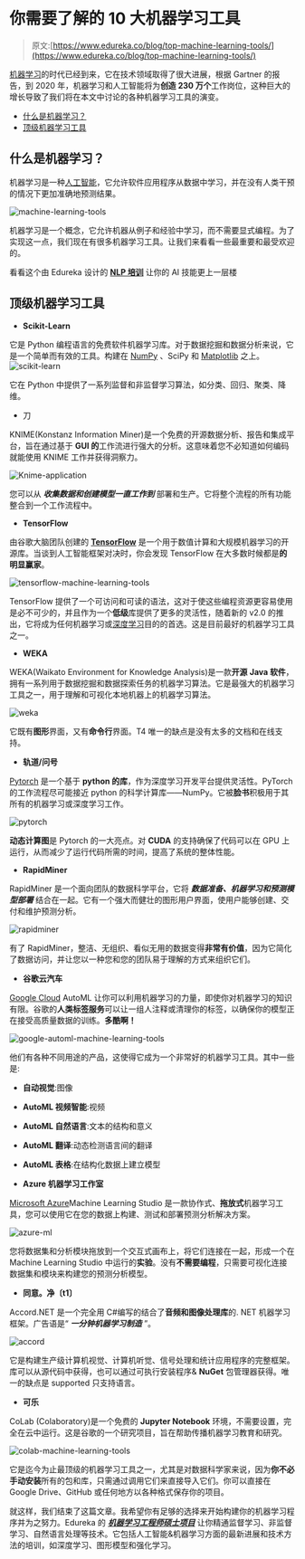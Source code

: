 # 你需要了解的 10 大机器学习工具

> 原文:[https://www.edureka.co/blog/top-machine-learning-tools/](https://www.edureka.co/blog/top-machine-learning-tools/)

[机器学习](https://www.edureka.co/blog/what-is-machine-learning/)的时代已经到来，它在技术领域取得了很大进展，根据 Gartner 的报告，到 2020 年，机器学习和人工智能将为**创造 230 万个**工作岗位，这种巨大的增长导致了我们将在本文中讨论的各种机器学习工具的演变。

*   [什么是机器学习？](#what-is-ml)
*   [顶级机器学习工具](#ml-tools)

## **什么是机器学习？**

机器学习是一种[人工智能](https://www.edureka.co/blog/artificial-intelligence-tutorial/)，它允许软件应用程序从数据中学习，并在没有人类干预的情况下更加准确地预测结果。

![machine-learning-tools](../Images/f83e85c87d83a7cf58d008c4369b6bde.png)

机器学习是一个概念，它允许机器从例子和经验中学习，而不需要显式编程。为了实现这一点，我们现在有很多机器学习工具。让我们来看看一些最重要和最受欢迎的。

看看这个由 Edureka 设计的 [**NLP 培训**](https://www.edureka.co/python-natural-language-processing-course) 让你的 AI 技能更上一层楼

## **顶级机器学习工具**

*   **Scikit-Learn**

它是 Python 编程语言的免费软件机器学习库。对于数据挖掘和数据分析来说，它是一个简单而有效的工具。构建在 [NumPy](https://www.edureka.co/blog/python-numpy-tutorial/) 、SciPy 和 [Matplotlib](https://www.edureka.co/blog/python-matplotlib-tutorial/) 之上。 ![scikit-learn](../Images/a7a280f1137104a976c5b1d536d1de4e.png)

它在 Python 中提供了一系列监督和非监督学习算法，如分类、回归、聚类、降维。

*   刀

KNIME(Konstanz Information Miner)是一个免费的开源数据分析、报告和集成平台，旨在通过基于 **GUI 的**工作流进行强大的分析。这意味着您不必知道如何编码就能使用 KNIME 工作并获得洞察力。

![Knime-application](../Images/a7acd72e3331ebd248173f36cefdedb1.png)

您可以从 ***收集数据和创建模型一直工作到*** 部署和生产。它将整个流程的所有功能整合到一个工作流程中。

*   **TensorFlow**

由谷歌大脑团队创建的 [**TensorFlow**](https://www.edureka.co/blog/tensorflow-tutorial/) 是一个用于数值计算和大规模机器学习的开源库。当谈到人工智能框架对决时，你会发现 TensorFlow 在大多数时候都是**的明显赢家**。

![tensorflow-machine-learning-tools](../Images/8ff87bff4493190e4b24315218e6f01b.png)

TensorFlow 提供了一个可访问和可读的语法，这对于使这些编程资源更容易使用是必不可少的，并且作为一个**低级**库提供了更多的灵活性，随着新的 v2.0 的推出，它将成为任何机器学习或[深度学习](https://www.edureka.co/blog/what-is-deep-learning)目的的首选。这是目前最好的机器学习工具之一。

*   **WEKA**

WEKA(Waikato Environment for Knowledge Analysis)是一款**开源** **Java 软件**，拥有一系列用于数据挖掘和数据探索任务的机器学习算法。它是最强大的机器学习工具之一，用于理解和可视化本地机器上的机器学习算法。

![weka](../Images/9088de815c0b32ae85cc171c201d276a.png)

它既有**图形**界面，又有**命令行**界面。T4 唯一的缺点是没有太多的文档和在线支持。

*   **轨道/问号**

[Pytorch](https://www.edureka.co/blog/pytorch-tutorial/) 是一个基于 **python 的库**，作为深度学习开发平台提供灵活性。PyTorch 的工作流程尽可能接近 python 的科学计算库——NumPy。它被**脸书**积极用于其所有的机器学习或深度学习工作。

![pytorch](../Images/01ef3670e484bff459e9eb1500165e7b.png)

**动态计算图**是 Pytorch 的一大亮点。对 **CUDA** 的支持确保了代码可以在 GPU 上运行，从而减少了运行代码所需的时间，提高了系统的整体性能。

*   **RapidMiner**

RapidMiner 是一个面向团队的数据科学平台，它将 ***数据准备、机器学习和预测模型部署*** 结合在一起。它有一个强大而健壮的图形用户界面，使用户能够创建、交付和维护预测分析。

![rapidminer](../Images/eb5c25ca22df87dc57ed5dd1e522086e.png)

有了 RapidMiner，整洁、无组织、看似无用的数据变得**非常有价值**，因为它简化了数据访问，并让您以一种您和您的团队易于理解的方式来组织它们。

*   **谷歌云汽车**

[Google Cloud](https://www.edureka.co/blog/what-is-google-cloud-platform/) AutoML 让你可以利用机器学习的力量，即使你对机器学习的知识有限。谷歌的**人类标签服务**可以让一组人注释或清理你的标签，以确保你的模型正在接受高质量数据的训练。**多酷啊！**

![google-automl-machine-learning-tools](../Images/af1fbdf33718c842625eff66e7e41f77.png)

他们有各种不同用途的产品，这使得它成为一个非常好的机器学习工具。其中一些是:

*   **自动视觉**:图像
*   **AutoML 视频智能**:视频
*   **AutoML 自然语言**:文本的结构和意义
*   **AutoML 翻译**:动态检测语言间的翻译
*   **AutoML 表格**:在结构化数据上建立模型

*   **Azure 机器学习工作室**

[Microsoft Azure](https://www.edureka.co/blog/microsoft-azure-tutorial)Machine Learning Studio 是一款协作式、**拖放式**机器学习工具，您可以使用它在您的数据上构建、测试和部署预测分析解决方案。

![azure-ml](../Images/f7fcf73cc4bc2703c5fbdce7590fd6f8.png)

您将数据集和分析模块拖放到一个交互式画布上，将它们连接在一起，形成一个在 Machine Learning Studio 中运行的**实验**。没有**不需要编程**，只需要可视化连接数据集和模块来构建您的预测分析模型。

*   **同意。净〔t1〕**

Accord.NET 是一个完全用 C#编写的结合了**音频和图像处理库**的. NET 机器学习框架。广告语是“ ***一分钟机器学习制造*** ”。

![accord](../Images/a404b4cd8bb8ff2b87a7b9cf40f7e962.png)

它是构建生产级计算机视觉、计算机听觉、信号处理和统计应用程序的完整框架。库可以从源代码中获得，也可以通过可执行安装程序& **NuGet** 包管理器获得。唯一的缺点是 supported 只支持语言。

*   **可乐**

CoLab (Colaboratory)是一个免费的 **Jupyter Notebook** 环境，不需要设置，完全在云中运行。这是谷歌的一个研究项目，旨在帮助传播机器学习教育和研究。

![colab-machine-learning-tools](../Images/a3983fddb1aa2e84932ac118de00c6aa.png)

它是迄今为止最顶级的机器学习工具之一，尤其是对数据科学家来说，因为**你不必手动安装**所有的包和库，只需通过调用它们来直接导入它们。你可以直接在 Google Drive、GitHub 或任何地方以各种格式保存你的项目。

就这样，我们结束了这篇文章。我希望你有足够的选择来开始构建你的机器学习程序并为之努力。Edureka 的 [***机器学习工程师硕士项目***](https://www.edureka.co/masters-program/machine-learning-engineer-training) 让你精通监督学习、非监督学习、自然语言处理等技术。它包括人工智能&机器学习方面的最新进展和技术方法的培训，如深度学习、图形模型和强化学习。